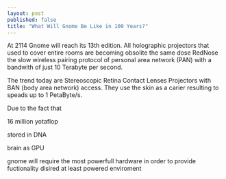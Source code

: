 ```yaml
---
layout: post
published: false
title: "What Will Gnome Be Like in 100 Years?"
---
```


At 2114 Gnome will reach its 13th edition.
All holographic projectors that used to cover entire rooms are becoming obsolite the same dose RedNose the slow wireless pairing protocol of personal area network (PAN) with a bandwith of just 10 Terabyte per second.

The trend today are Stereoscopic Retina Contact Lenses Projectors with BAN (body area network) access. They use the skin as a carier resulting to speads up to 1 PetaByte/s.

Due to the fact that 

16 million yotaflop

stored  in DNA

brain as GPU

gnome will require the most powerfull hardware in order to provide fuctionality disired at least powered enviroment
